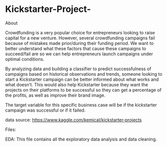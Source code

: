 # Kickstarter-Project-
About 

Crowdfunding is a very popular choice for entrepreneurs looking to raise capital for a new venture. However, several crowdfunding campaigns fail because of mistakes made prior/during their funding period. We want to better understand what these factors that cause these campaigns to succeed/fail are so we can  help entrepreneurs launch campaigns under optimal conditions.

By analyzing data and building a classifier to predict successfulness of campaigns based on historical observations and trends, someone looking to start a Kickstarter campaign can be better informed about what works and what doesn’t. This would also help Kickstarter because they want the projects on their platforms to be successful so they can get a percentage of the profits, as well as improve their brand image. 

The target variable for this specific business case will be if the kickstarter campaign was successful or if it failed. 

data source: https://www.kaggle.com/kemical/kickstarter-projects 

Files: 

EDA: This file contains all the exploratory data analysis and data cleaning. 
